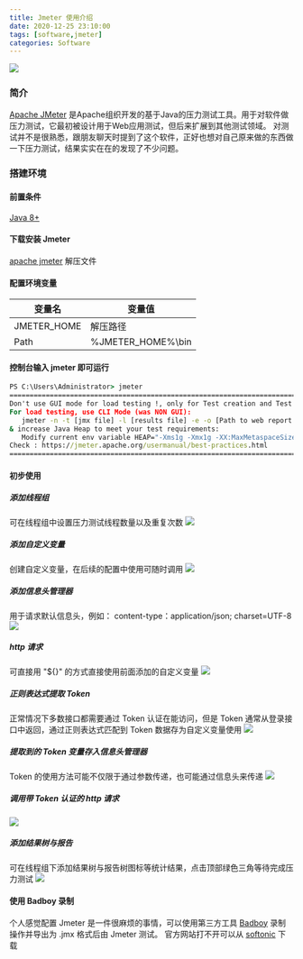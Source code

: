 ```yaml
---
title: Jmeter 使用介绍
date: 2020-12-25 23:10:00
tags: [software,jmeter]
categories: Software
---
```

<img src="https://sadness96.github.io/images/blog/software-Jmeter/JMeterLogo.png"/>

<!-- more -->
### 简介
[Apache JMeter](https://jmeter.apache.org/) 是Apache组织开发的基于Java的压力测试工具。用于对软件做压力测试，它最初被设计用于Web应用测试，但后来扩展到其他测试领域。 
对测试并不是很熟悉，跟朋友聊天时提到了这个软件，正好也想对自己原来做的东西做一下压力测试，结果实实在在的发现了不少问题。

### 搭建环境
#### 前置条件
[Java 8+](https://www.oracle.com/java/technologies/)

#### 下载安装 Jmeter
[apache jmeter](https://jmeter.apache.org/download_jmeter.cgi)
解压文件

#### 配置环境变量
| 变量名 | 变量值 |
| ---- | ---- |
| JMETER_HOME | 解压路径 |
| Path | %JMETER_HOME%\bin |

#### 控制台输入 jmeter 即可运行
``` cmd
PS C:\Users\Administrator> jmeter
================================================================================
Don't use GUI mode for load testing !, only for Test creation and Test debugging.
For load testing, use CLI Mode (was NON GUI):
   jmeter -n -t [jmx file] -l [results file] -e -o [Path to web report folder]
& increase Java Heap to meet your test requirements:
   Modify current env variable HEAP="-Xms1g -Xmx1g -XX:MaxMetaspaceSize=256m" in the jmeter batch file
Check : https://jmeter.apache.org/usermanual/best-practices.html
================================================================================
```

#### 初步使用
##### 添加线程组
可在线程组中设置压力测试线程数量以及重复次数
<img src="https://sadness96.github.io/images/blog/software-Jmeter/添加线程组.png"/>

##### 添加自定义变量
创建自定义变量，在后续的配置中使用可随时调用
<img src="https://sadness96.github.io/images/blog/software-Jmeter/添加自定义变量.png"/>

##### 添加信息头管理器
用于请求默认信息头，例如：
content-type：application/json; charset=UTF-8
<img src="https://sadness96.github.io/images/blog/software-Jmeter/添加信息头管理器.png"/>

##### http 请求
可直接用 "${}" 的方式直接使用前面添加的自定义变量
<img src="https://sadness96.github.io/images/blog/software-Jmeter/http请求_用户登录.png"/>

##### 正则表达式提取 Token
正常情况下多数接口都需要通过 Token 认证在能访问，但是 Token 通常从登录接口中返回，通过正则表达式匹配到 Token 数据存为自定义变量使用
<img src="https://sadness96.github.io/images/blog/software-Jmeter/正则提取器_提取token存为变量.png"/>

##### 提取到的 Token 变量存入信息头管理器
Token 的使用方法可能不仅限于通过参数传递，也可能通过信息头来传递
<img src="https://sadness96.github.io/images/blog/software-Jmeter/Token添加至头信息管理器.png"/>

##### 调用带 Token 认证的 http 请求
<img src="https://sadness96.github.io/images/blog/software-Jmeter/需要Token认证的http请求.png"/>

##### 添加结果树与报告
可在线程组下添加结果树与报告树图标等统计结果，点击顶部绿色三角等待完成压力测试
<img src="https://sadness96.github.io/images/blog/software-Jmeter/添加结果树与报告.png"/>

#### 使用 Badboy 录制
个人感觉配置 Jmeter 是一件很麻烦的事情，可以使用第三方工具 [Badboy](http://www.badboy.com.au/) 录制操作并导出为 .jmx 格式后由 Jmeter 测试。
官方网站打不开可以从 [softonic](https://badboy.en.softonic.com/) 下载